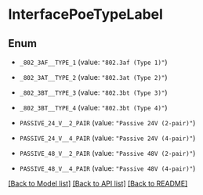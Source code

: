 # InterfacePoeTypeLabel

## Enum


* `_802_3AF__TYPE_1` (value: `"802.3af (Type 1)"`)

* `_802_3AT__TYPE_2` (value: `"802.3at (Type 2)"`)

* `_802_3BT__TYPE_3` (value: `"802.3bt (Type 3)"`)

* `_802_3BT__TYPE_4` (value: `"802.3bt (Type 4)"`)

* `PASSIVE_24_V__2_PAIR` (value: `"Passive 24V (2-pair)"`)

* `PASSIVE_24_V__4_PAIR` (value: `"Passive 24V (4-pair)"`)

* `PASSIVE_48_V__2_PAIR` (value: `"Passive 48V (2-pair)"`)

* `PASSIVE_48_V__4_PAIR` (value: `"Passive 48V (4-pair)"`)


[[Back to Model list]](../README.md#documentation-for-models) [[Back to API list]](../README.md#documentation-for-api-endpoints) [[Back to README]](../README.md)


